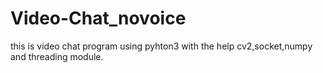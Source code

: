 # Video-Chat_novoice
this is video chat  program using pyhton3 with the help cv2,socket,numpy and threading module.
